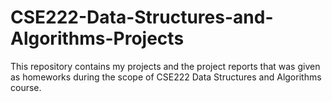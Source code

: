 # CSE222-Data-Structures-and-Algorithms-Projects
This repository contains my projects and the project reports that was given as homeworks during the scope of CSE222 Data Structures and Algorithms course.
